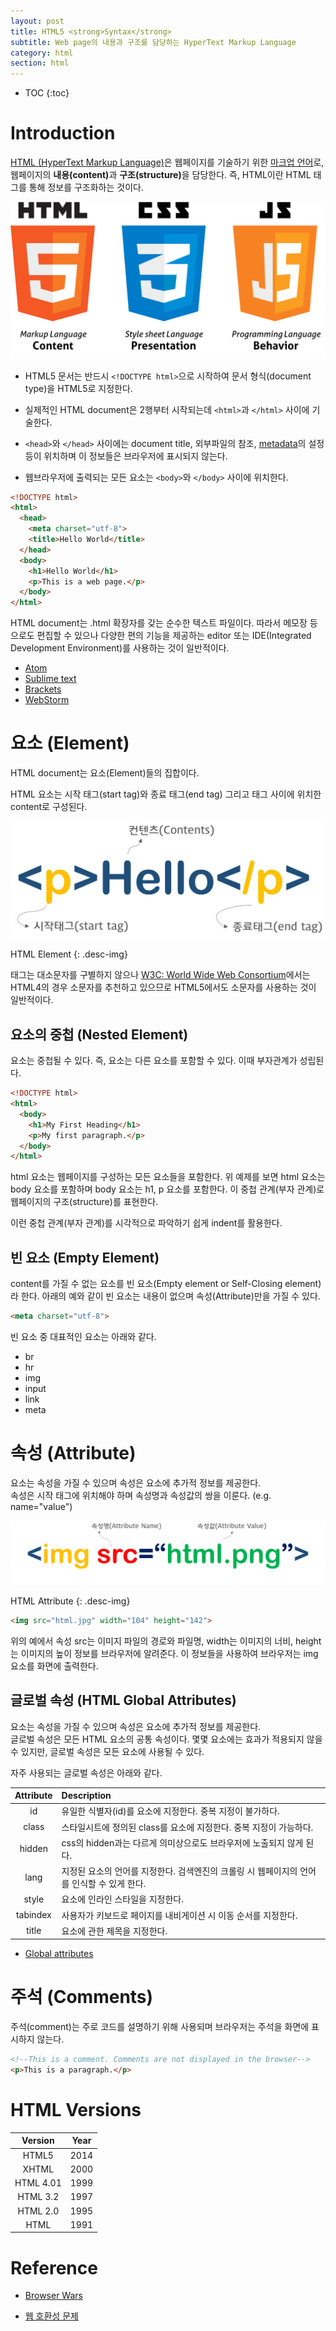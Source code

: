 ```yaml
---
layout: post
title: HTML5 <strong>Syntax</strong>
subtitle: Web page의 내용과 구조를 담당하는 HyperText Markup Language
category: html
section: html
---
```


* TOC
{:toc}

# Introduction

[HTML (HyperText Markup Language)](https://ko.wikipedia.org/wiki/HTML)은 웹페이지를 기술하기 위한 [마크업 언어](https://ko.wikipedia.org/wiki/%EB%A7%88%ED%81%AC%EC%97%85_%EC%96%B8%EC%96%B4)로, 웹페이지의 <strong>내용(content)</strong>과 <strong>구조(structure)</strong>을 담당한다. 즉, HTML이란 HTML 태그를 통해 정보를 구조화하는 것이다.

![html5](/img/html5.png)

- HTML5 문서는 반드시 `<!DOCTYPE html>`으로 시작하여 문서 형식(document type)을 HTML5로 지정한다.

- 실제적인 HTML document은 2행부터 시작되는데 `<html>`과 `</html>` 사이에 기술한다.

- `<head>`와 `</head>` 사이에는 document title, 외부파일의 참조, [metadata](https://ko.wikipedia.org/wiki/%EB%A9%94%ED%83%80%EB%8D%B0%EC%9D%B4%ED%84%B0)의 설정 등이 위치하며 이 정보들은 브라우저에 표시되지 않는다.

- 웹브라우저에 출력되는 모든 요소는 `<body>`와 `</body>` 사이에 위치한다.

```html
<!DOCTYPE html>
<html>
  <head>
    <meta charset="utf-8">
    <title>Hello World</title>
  </head>
  <body>
    <h1>Hello World</h1>
    <p>This is a web page.</p>
  </body>
</html>
```

<p class="result"></p>

HTML document는 .html 확장자를 갖는 순수한 텍스트 파일이다. 따라서 메모장 등으로도 편집할 수 있으나 다양한 편의 기능을 제공하는 editor 또는 IDE(Integrated Development Environment)를 사용하는 것이 일반적이다.

* [Atom](https://www.atom.io/)  
* [Sublime text](https://www.sublimetext.com/)  
* [Brackets](http://brackets.io/)  
* [WebStorm](https://www.jetbrains.com/webstorm/)

# 요소 (Element)

HTML document는 요소(Element)들의 집합이다.

HTML 요소는 시작 태그(start tag)와 종료 태그(end tag) 그리고 태그 사이에 위치한 content로 구성된다.

![tag](/img/tag.png)

HTML Element
{: .desc-img}

태그는 대소문자를 구별하지 않으나 [W3C: World Wide Web Consortium](https://www.w3.org/)에서는 HTML4의 경우 소문자를 추천하고 있으므로 HTML5에서도 소문자를 사용하는 것이 일반적이다.

## 요소의 중첩 (Nested Element)

요소는 중첩될 수 있다. 즉, 요소는 다른 요소를 포함할 수 있다. 이때 부자관계가 성립된다.

```html
<!DOCTYPE html>
<html>
  <body>
    <h1>My First Heading</h1>
    <p>My first paragraph.</p>
  </body>
</html>
```

<p class="result"></p>

html 요소는 웹페이지를 구성하는 모든 요소들을 포함한다. 위 예제를 보면 html 요소는 body 요소를 포함하며 body 요소는 h1, p 요소를 포함한다. 이 중첩 관계(부자 관계)로 웹페이지의 구조(structure)를 표현한다.

이런 중첩 관계(부자 관계)를 시각적으로 파악하기 쉽게 indent를 활용한다.

## 빈 요소 (Empty Element)

content를 가질 수 없는 요소를 빈 요소(Empty element or Self-Closing element)라 한다. 아래의 예와 같이 빈 요소는 내용이 없으며 속성(Attribute)만을 가질 수 있다.

```html
<meta charset="utf-8">
```

빈 요소 중 대표적인 요소는 아래와 같다.

* br
* hr
* img
* input
* link
* meta

# 속성 (Attribute)

요소는 속성을 가질 수 있으며 속성은 요소에 추가적 정보를 제공한다.  
속성은 시작 태그에 위치해야 하며 속성명과 속성값의 쌍을 이룬다. (e.g. name="value")

![html attribute](/img/html-attribute.png)

HTML Attribute
{: .desc-img}

```html
<img src="html.jpg" width="104" height="142">
```

위의 예에서 속성 src는 이미지 파일의 경로와 파일명, width는 이미지의 너비, height는 이미지의 높이 정보를 브라우저에 알려준다. 이 정보들을 사용하여 브라우저는 img 요소를 화면에 출력한다.

## 글로벌 속성 (HTML Global Attributes)

요소는 속성을 가질 수 있으며 속성은 요소에 추가적 정보를 제공한다.  
글로벌 속성은 모든 HTML 요소의 공통 속성이다. 몇몇 요소에는 효과가 적용되지 않을 수 있지만, 글로벌 속성은 모든 요소에 사용될 수 있다.

자주 사용되는 글로벌 속성은 아래와 같다.

| Attribute   | Description |
| :---------: |:------------|
| id          | 유일한 식별자(id)를 요소에 지정한다. 중복 지정이 불가하다.
| class       | 스타일시트에 정의된 class를 요소에 지정한다. 중복 지정이 가능하다.
| hidden      | css의 hidden과는 다르게 의미상으로도 브라우저에 노출되지 않게 된다.
| lang        | 지정된 요소의 언어를 지정한다. 검색엔진의 크롤링 시 웹페이지의 언어를 인식할 수 있게 한다.
| style       | 요소에 인라인 스타일을 지정한다.
| tabindex    | 사용자가 키보드로 페이지를 내비게이션 시 이동 순서를 지정한다.
| title       | 요소에 관한 제목을 지정한다.

* [Global attributes](https://www.w3.org/TR/html-markup/global-attributes)

# 주석 (Comments)

주석(comment)는 주로 코드를 설명하기 위해 사용되며 브라우저는 주석을 화면에 표시하지 않는다.

```html
<!--This is a comment. Comments are not displayed in the browser-->
<p>This is a paragraph.</p>
```

<p class="result"></p>

# HTML Versions

| Version	    | Year      |
| :---------: |:---------:|
| HTML5       | 2014
| XHTML	      | 2000
| HTML 4.01   | 1999
| HTML 3.2    | 1997
| HTML 2.0    | 1995
| HTML        | 1991

# Reference

* [Browser Wars](https://ko.wikipedia.org/wiki/%EB%B8%8C%EB%9D%BC%EC%9A%B0%EC%A0%80_%EC%A0%84%EC%9F%81)

* [웹 호환성 문제](https://ko.wikipedia.org/wiki/%EB%8C%80%ED%95%9C%EB%AF%BC%EA%B5%AD%EC%9D%98_%EC%9B%B9_%ED%98%B8%ED%99%98%EC%84%B1_%EB%AC%B8%EC%A0%9C)
